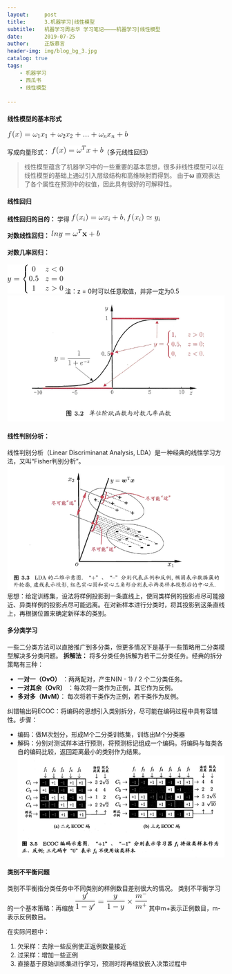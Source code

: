 ```yaml
---
layout:     post
title:      3.机器学习|线性模型
subtitle:   机器学习周志华 学习笔记————机器学习|线性模型
date:       2019-07-25
author:     正版慕言
header-img: img/blog_bg_3.jpg
catalog: true
tags:
    - 机器学习
    - 西瓜书
    - 线性模型

---
```


#### 线性模型的基本形式
![线性模型基本形式](/img/西瓜书-3.线性模型基本形式.gif)

写成向量形式：
![线性模型向量形式](/img/西瓜书-3.线性模型向量形式.gif)（多元线性回归）
> 线性模型蕴含了机器学习中的一些重要的基本思想，很多非线性模型可以在线性模型的基础上通过引入层级结构和高维映射而得到。
> 由于**ω** 直观表达了各个属性在预测中的权值，因此具有很好的可解释性。

#### 线性回归
**线性回归的目的：** 学得
![线性回归](/img/西瓜书-3.线性回归.gif)

**对数线性回归：**
![对数线性回归](/img/西瓜书-3.对数线性回归.gif)

#### 对数几率回归：
![对数几率回归](/img/西瓜书-3.对数几率回归.gif)
注：z = 0时可以任意取值，并非一定为0.5
![对数几率回归](/img/西瓜书-3.对数几率回归.png)

#### 线性判别分析：
线性判别分析（Linear Discriminanat Analysis, LDA）是一种经典的线性学习方法，又叫“Fisher判别分析”。
![LDA示意图](/img/西瓜书-3.LDA示意图.png)
思想：给定训练集，设法将样例投影到一条直线上，使同类样例的投影点尽可能接近、异类样例的投影点尽可能远离。在对新样本进行分类时，将其投影到这条直线上，再根据位置来确定新样本的类别。

#### 多分类学习
一些二分类方法可以直接推广到多分类，但更多情况下是基于一些策略用二分类模型解决多分类问题。
**拆解法：** 将多分类任务拆解为若干二分类任务。经典的拆分策略有三种：

* **一对一（OvO）** ：两两配对，产生N(N - 1) / 2 个二分类任务。
* **一对其余（OvR）** ：每次将一类作为正例，其它作为反例。
* **多对多（MvM）**： 每次将若干类作为正例，若干类作为反例。

纠错输出码ECOC：将编码的思想引入类别拆分，尽可能在编码过程中具有容错性。步骤：

* 编码：做M次划分，形成M个二分类训练集，训练出M个分类器
* 解码：分别对测试样本进行预测，将预测标记组成一个编码。将编码与每类各自的编码比较，返回距离最小的类别作为结果。
![ECOC编码](/img/西瓜书-3.ECOC编码.png)

#### 类别不平衡问题
类别不平衡指分类任务中不同类别的样例数目差别很大的情况。
类别不平衡学习的一个基本策略：再缩放
![再缩放](/img/西瓜书-3.再缩放.gif)
其中m+表示正例数目，m-表示反例数目。

在实际问题中：
1. 欠采样：去除一些反例使正返例数量接近
2. 过采样：增加一些正例
3. 直接基于原始训练集进行学习，预测时将再缩放嵌入决策过程中